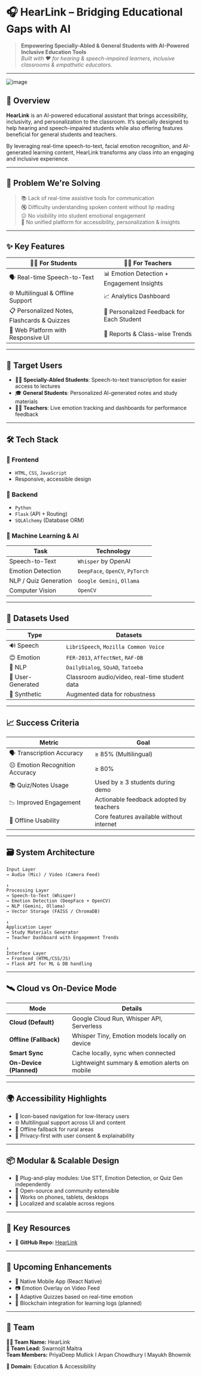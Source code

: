 

# 🎧 HearLink – Bridging Educational Gaps with AI

> **Empowering Specially-Abled & General Students with AI-Powered Inclusive Education Tools**  
> *Built with ❤️ for hearing & speech-impaired learners, inclusive classrooms & empathetic educators.*

---

![image](https://github.com/user-attachments/assets/c257ea4e-d522-45a0-b81c-286b9650d146)


## 🚀 Overview

**HearLink** is an AI-powered educational assistant that brings accessibility, inclusivity, and personalization to the classroom. It’s specially designed to help hearing and speech-impaired students while also offering features beneficial for general students and teachers.

By leveraging real-time speech-to-text, facial emotion recognition, and AI-generated learning content, HearLink transforms any class into an engaging and inclusive experience.

---

## 🧠 Problem We're Solving

> 📚 Lack of real-time assistive tools for communication  
> 🔇 Difficulty understanding spoken content without lip reading  
> 😕 No visibility into student emotional engagement  
> 🚫 No unified platform for accessibility, personalization & insights  

---

## ✨ Key Features

| 👨‍🎓 For Students | 👩‍🏫 For Teachers |
|------------------|-------------------|
| 🗣️ Real-time Speech-to-Text | 📊 Emotion Detection + Engagement Insights |
| 🌐 Multilingual & Offline Support | 📈 Analytics Dashboard |
| 📋 Personalized Notes, Flashcards & Quizzes | 🧠 Personalized Feedback for Each Student |
| 📱 Web Platform with Responsive UI | 📑 Reports & Class-wise Trends |

---

## 👥 Target Users

- 🧏‍♂️ **Specially-Abled Students**: Speech-to-text transcription for easier access to lectures
- 🎓 **General Students**: Personalized AI-generated notes and study materials
- 👩‍🏫 **Teachers**: Live emotion tracking and dashboards for performance feedback

---

## 🛠️ Tech Stack

### 🧩 Frontend
- `HTML`, `CSS`, `JavaScript`
- Responsive, accessible design

### 🔧 Backend
- `Python`
- `Flask` (API + Routing)
- `SQLAlchemy` (Database ORM)

### 🧠 Machine Learning & AI
| Task | Technology |
|------|------------|
| Speech-to-Text | `Whisper` by OpenAI |
| Emotion Detection | `DeepFace`, `OpenCV`, `PyTorch` |
| NLP / Quiz Generation | `Google Gemini`, `Ollama` |
| Computer Vision | `OpenCV` | |

---

## 🧪 Datasets Used

| Type | Datasets |
|------|----------|
| 🔊 Speech | `LibriSpeech`, `Mozilla Common Voice` |
| 😊 Emotion | `FER-2013`, `AffectNet`, `RAF-DB` |
| 🧾 NLP | `DailyDialog`, `SQuAD`, `Tatoeba` |
| 🎥 User-Generated | Classroom audio/video, real-time student data |
| 🧬 Synthetic | Augmented data for robustness |

---

## 📈 Success Criteria

| Metric | Goal |
|--------|------|
| 🗣️ Transcription Accuracy | ≥ 85% (Multilingual) |
| 😐 Emotion Recognition Accuracy | ≥ 80% |
| 📚 Quiz/Notes Usage | Used by ≥ 3 students during demo |
| 📉 Improved Engagement | Actionable feedback adopted by teachers |
| 📡 Offline Usability | Core features available without internet |

---

## 🗃️ System Architecture

```plaintext
Input Layer
→ Audio (Mic) / Video (Camera Feed)

↓
Processing Layer
→ Speech-to-Text (Whisper)
→ Emotion Detection (DeepFace + OpenCV)
→ NLP (Gemini, Ollama)
→ Vector Storage (FAISS / ChromaDB)

↓
Application Layer
→ Study Materials Generator
→ Teacher Dashboard with Engagement Trends

↓
Interface Layer
→ Frontend (HTML/CSS/JS)
→ Flask API for ML & DB handling
```

---

## 🛰️ Cloud vs On-Device Mode

| Mode | Details |
|------|---------|
| **Cloud (Default)** | Google Cloud Run, Whisper API, Serverless |
| **Offline (Fallback)** | Whisper Tiny, Emotion models locally on device |
| **Smart Sync** | Cache locally, sync when connected |
| **On-Device (Planned)** | Lightweight summary & emotion alerts on mobile |

---

## 🌍 Accessibility Highlights

- 🧏 Icon-based navigation for low-literacy users
- 🌐 Multilingual support across UI and content
- 📡 Offline fallback for rural areas
- 🔐 Privacy-first with user consent & explainability

---

## 📦 Modular & Scalable Design

- 🔌 Plug-and-play modules: Use STT, Emotion Detection, or Quiz Gen independently
- 🧪 Open-source and community extensible
- 📱 Works on phones, tablets, desktops
- 🧠 Localized and scalable across regions

---

## 🔗 Key Resources

- 🧠 **GitHub Repo:** [HearLink](https://github.com/swarnojit/HearLink_AI-Hackathon)  


---

## 🔮 Upcoming Enhancements

- 📱 Native Mobile App (React Native)
- 📷 Emotion Overlay on Video Feed
- 🧠 Adaptive Quizzes based on real-time emotion
- 🔗 Blockchain integration for learning logs (planned)

---

## 🤝 Team

**👨‍💻 Team Name:** HearLink  
**🧠 Team Lead:** Swarnojit Maitra  
**Team Members:**  PriyaDeep Mullick I  Arpan Chowdhury I Mayukh Bhowmik

**🏫 Domain:** Education & Accessibility  



